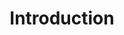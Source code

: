 ---
credit:
- SIGPwny
featured: false
recording: ''
slides: intro.pdf
tags:
- welcome
time_close: ''
time_start: 2017-09-07T18:00:00.000000-05:00
title: Introduction
week_number: 1
---